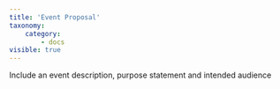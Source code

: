```yaml
---
title: 'Event Proposal'
taxonomy:
    category:
        - docs
visible: true
---
```


Include an event description, purpose statement and intended audience